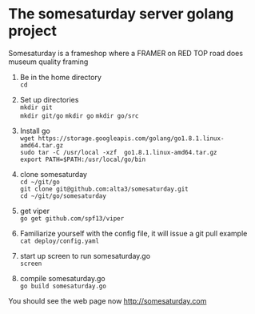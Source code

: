 # The somesaturday server golang project

Somesaturday is a frameshop where a FRAMER on RED TOP road does museum quality framing

1. Be in the home directory  
   `cd`

2. Set up directories  
  `mkdir git`  
  `mkdir git/go`
  `mkdir go`
  `mkdir go/src`

3. Install go  
   `wget https://storage.googleapis.com/golang/go1.8.1.linux-amd64.tar.gz`  
   `sudo tar -C /usr/local -xzf  go1.8.1.linux-amd64.tar.gz`  
   `export PATH=$PATH:/usr/local/go/bin`  
   
4. clone somesaturday  
   `cd ~/git/go`  
   `git clone git@github.com:alta3/somesaturday.git`  
   `cd ~/git/go/somesaturday`  

5.  get viper  
   `go get github.com/spf13/viper`  

6. Familiarize yourself with the config file, it will issue a git pull example  
   `cat deploy/config.yaml`  
   
7. start up screen to run somesaturday.go  
    `screen`  
    
8. compile somesaturday.go  
   `go build somesaturday.go`  
   
You should see the web page now http://somesaturday.com
